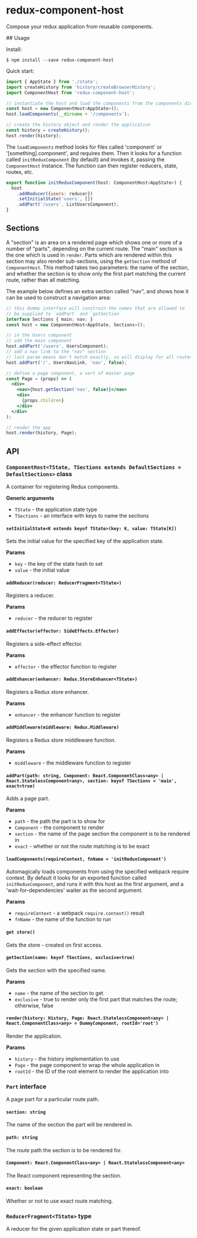 # redux-component-host

Compose your redux application from reusable components.

## Usage

Install:

```
$ npm install --save redux-component-host
```

Quick start:

```js
import { AppState } from './state';
import createHistory from 'history/createBrowserHistory';
import ComponentHost from 'redux-component-host';

// instantiate the host and load the components from the components dir
const host = new ComponentHost<AppState>();
host.loadComponents(__dirname + '/components');

// create the history object and render the application
const history = createHistory();
host.render(history);
```

The `loadComponents` method looks for files called 'component' or '[something].component', and requires them.  Then it looks for a function called `initReduxComponent` (by default) and invokes it, passing the `ComponentHost` instance.  The function can then register reducers, state, routes, etc.

```js
export function initReduxComponent(host: ComponentHost<AppState>) {
  host
    .addReducer({users: reducer})
    .setInitialState('users', [])
    .addPart('/users', ListUsersComponent);
}
```

## Sections

A "section" is an area on a rendered page which shows one or more of a number of "parts", depending on the current route.  The "main" section is the one which is used in `render`.  Parts which are rendered within this section may also render sub-sections, using the `getSection` method of `ComponentHost`.  This method takes two parameters: the name of the section, and whether the section is to show only the first part matching the current route, rather than all matching.

The example below defines an extra section called "nav", and shows how it can be used to construct a navigation area:

```jsx
// this dummy interface will constrain the names that are allowed to
// be supplied to `addPart` and `getSection`
interface Sections { main; nav; }
const host = new ComponentHost<AppState, Sections>();

// in the Users component
// add the main component
host.addPart('/users', UsersComponent);
// add a nav link to the "nav" section
// last param means don't match exactly, so will display for all routes
host.addPart('/', UsersNavLink, 'nav', false);

// define a page component, a sort of master page
const Page = (props) => (
  <div>
    <nav>{host.getSection('nav', false)}</nav>
    <div>
      {props.children}
    </div>
  </div>
);

// render the app
host.render(history, Page);
```

## API

### `ComponentHost<TState, TSections extends DefaultSections = DefaultSections>` class

A container for registering Redux components.

**Generic arguments**

- `TState` - the application state type
- `TSections` - an interface with keys to name the sections

#### `setInitialState<K extends keyof TState>(key: K, value: TState[K])`

Sets the initial value for the specified key of the application state.

**Params**

- `key` - the key of the state hash to set
- `value` - the initial value

#### `addReducer(reducer: ReducerFragment<TState>)`

Registers a reducer.

**Params**

- `reducer` - the reducer to register

#### `addEffector(effector: SideEffects.Effector)`

Registers a side-effect effector.

**Params**

- `effector` - the effector function to register


#### `addEnhancer(enhancer: Redux.StoreEnhancer<TState>)`

Registers a Redux store enhancer.

**Params**

- `enhancer` - the enhancer function to register


#### `addMiddleware(middleware: Redux.Middleware)`

Registers a Redux store middleware function.

**Params**

- `middleware` - the middleware function to register


#### `addPart(path: string, Component: React.ComponentClass<any> | React.StatelessComponent<any>, section: keyof TSections = 'main', exact=true)`

Adds a page part.

**Params**

* `path` - the path the part is to show for
* `Component` - the component to render
* `section` - the name of the page section the component is to be rendered in
* `exact` - whether or not the route matching is to be exact

#### `loadComponents(requireContext, fnName = 'initReduxComponent')`

Automagically loads components from using the specified webpack require context.  By default it looks for an exported function called `initReduxComponent`, and runs it with this host as the first argument, and a 'wait-for-dependencies' waiter as the second argument.

**Params**

* `requireContext` - a webpack `require.context()` result
* `fnName` - the name of the function to run

#### `get store()`

Gets the store - created on first access.

#### `getSection(name: keyof TSections, exclusive=true)`

Gets the section with the specified name.

**Params**

* `name` - the name of the section to get
* `exclusive` - true to render only the first part that matches the route; otherwise, false


#### `render(history: History, Page: React.StatelessComponent<any> | React.ComponentClass<any> = DummyComponent, rootId='root')`

Render the application.

**Params**

* `history` - the history implementation to use
* `Page` - the page component to wrap the whole application in
* `rootId` - the ID of the root element to render the application into


### `Part` interface

A page part for a particular route path.

#### `section: string`

The name of the section the part will be rendered in.

#### `path: string`

The route path the section is to be rendered for.

#### `Component: React.ComponentClass<any> | React.StatelessComponent<any>`

The React component representing the section.

#### `exact: boolean`

Whether or not to use exact route matching.


### `ReducerFragment<TState>` type

A reducer for the given application state or part thereof.
